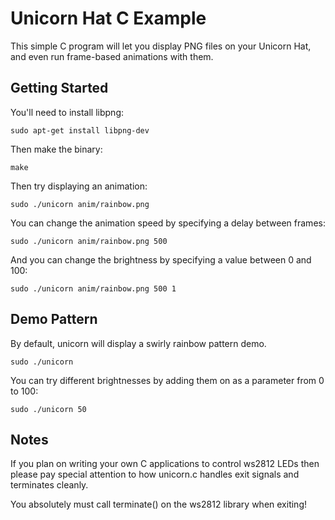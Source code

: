 Unicorn Hat C Example
=====================

This simple C program will let you display PNG files on your Unicorn Hat, and even run frame-based animations with them.

Getting Started
---------------

You'll need to install libpng:

    sudo apt-get install libpng-dev

Then make the binary:

    make

Then try displaying an animation:

    sudo ./unicorn anim/rainbow.png

You can change the animation speed by specifying a delay between frames:

    sudo ./unicorn anim/rainbow.png 500

And you can change the brightness by specifying a value between 0 and 100:

    sudo ./unicorn anim/rainbow.png 500 1

Demo Pattern
------------

By default, unicorn will display a swirly rainbow pattern demo.

    sudo ./unicorn

You can try different brightnesses by adding them on as a parameter from 0 to 100:

    sudo ./unicorn 50

Notes
-----

If you plan on writing your own C applications to control ws2812 LEDs then please pay special attention
to how unicorn.c handles exit signals and terminates cleanly.

You absolutely must call terminate() on the ws2812 library when exiting!
